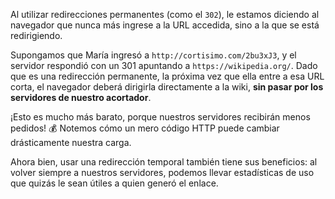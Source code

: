Al utilizar redirecciones permanentes (como el `302`), le estamos diciendo al navegador que nunca más ingrese a la URL accedida, sino a la que se está redirigiendo.   

Supongamos que María ingresó a `http://cortisimo.com/2bu3xJ3`, y el servidor respondió con un 301 apuntando a `https://wikipedia.org/`. Dado que es una redirección permanente, la próxima vez que ella entre a esa URL corta, el navegador deberá dirigirla directamente a la wiki, **sin pasar por los servidores de nuestro acortador**. 

¡Esto es mucho más barato, porque nuestros servidores recibirán menos pedidos! :moneybag: Notemos cómo un mero código HTTP puede cambiar drásticamente nuestra carga. 

Ahora bien, usar una redirección temporal también tiene sus beneficios: al volver siempre a nuestros servidores, podemos llevar estadísticas de uso que quizás le sean útiles a quien generó el enlace.  

